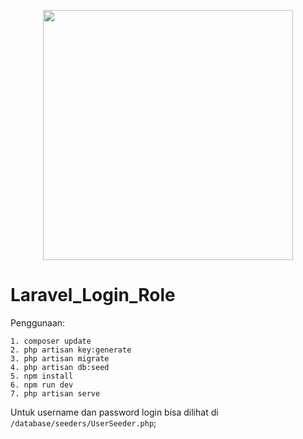 <p align="center"><a href="https://laravel.com" target="_blank"><img src="https://raw.githubusercontent.com/laravel/art/master/logo-lockup/5%20SVG/2%20CMYK/1%20Full%20Color/laravel-logolockup-cmyk-red.svg" width="400"></a></p>


# Laravel_Login_Role

Penggunaan:
```
1. composer update
2. php artisan key:generate
3. php artisan migrate
4. php artisan db:seed
5. npm install 
6. npm run dev
7. php artisan serve
```
Untuk username dan password login bisa dilihat di `/database/seeders/UserSeeder.php`;
